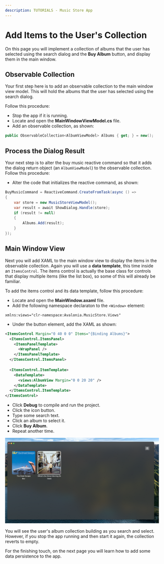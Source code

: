 ```yaml
---
description: TUTORIALS - Music Store App
---
```


# Add Items to the User's Collection

On this page you will implement a collection of albums that the user has selected using the search dialog and the **Buy Album** button, and display them in the main window.

## Observable Collection

Your first step here is to add an observable collection to the main window view model. This will hold the albums that the user has selected using the search dialog.

Follow this procedure:

- Stop the app if it is running.
- Locate and open the **MainWindowViewModel.cs** file.
- Add an observable collection, as shown:

```csharp
public ObservableCollection<AlbumViewModel> Albums { get; } = new();
```

## Process the Dialog Result

Your next step is to alter the buy music reactive command so that it adds the dialog return object (an `AlbumViewModel`) to the observable collection. Follow this procedure:

- Alter the code that initializes the reactive command, as shown:

```csharp
BuyMusicCommand = ReactiveCommand.CreateFromTask(async () =>
{
    var store = new MusicStoreViewModel();
    var result = await ShowDialog.Handle(store);
    if (result != null)
    {
        Albums.Add(result);
    }
});
```

## Main Window View

Next you will add XAML to the main window view to display the items in the observable collection. Again you will use a **data template**, this time inside an `ItemsControl`. The items control is actually  the base class for controls that display multiple items (like the list box), so some of this will already be familiar.&#x20;

To add the items control and its data template, follow this procedure:

- Locate and open the **MainWindow.axaml** file.
- Add the following namespace declaraton to the `<Window>` element:

```
xmlns:views="clr-namespace:Avalonia.MusicStore.Views"
```

- Under the button element, add the XAML as shown:

```xml
<ItemsControl Margin="0 40 0 0" Items="{Binding Albums}">
  <ItemsControl.ItemsPanel>
    <ItemsPanelTemplate>
      <WrapPanel />
    </ItemsPanelTemplate>
  </ItemsControl.ItemsPanel>

  <ItemsControl.ItemTemplate>
    <DataTemplate>
      <views:AlbumView Margin="0 0 20 20" />
    </DataTemplate>
  </ItemsControl.ItemTemplate>
</ItemsControl>
```



- Click **Debug** to compile and run the project.
- Click the icon button.
- Type some search text.
- Click an album to select it.
- Click **Buy Album**.
- Repeat another time.

![](images/image-20210310175949319.png)

You will see the user's album collection building as you search and select. However, if you stop the app running and then start it again, the collection reverts to empty.&#x20;

For the finishing touch, on the next page you will learn how to add some data persistence to the app.
